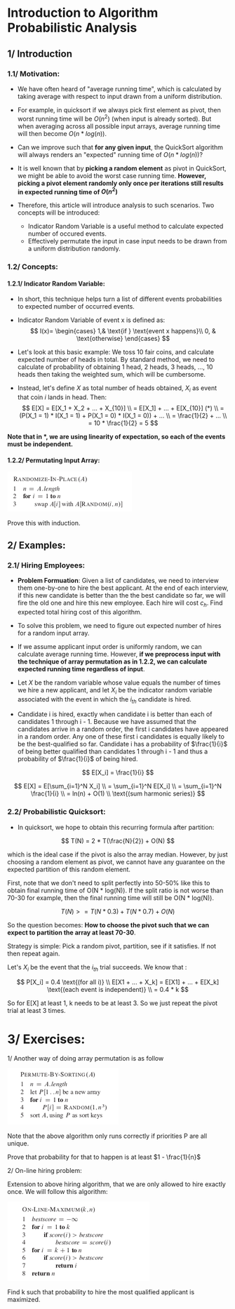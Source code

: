 
# Introduction to Algorithm Probabilistic Analysis

## 1/ Introduction

### 1.1/ Motivation:
- We have often heard of "average running time", which is calculated by taking average with respect to input drawn from a uniform distribution.

- For example, in quicksort if we always pick first element as pivot, then worst running time will be $O(n^2)$ (when input is already sorted). But when averaging across all possible input arrays, average running time will then become $O(n * log(n))$.

- Can we improve such that **for any given input**, the QuickSort algorithm will always renders an "expected" running time of $O(n * log(n))$?

- It is well known that by **picking a random element** as pivot in QuickSort, we might be able to avoid the worst case running time. **However, picking a pivot element randomly only once per iterations still results in expected running time of $O(n^2)$**

- Therefore, this article will introduce analysis to such scenarios. Two concepts will be introduced:
    + Indicator Random Variable is a useful method to calculate expected number of occured events.
    + Effectively permutate the input in case input needs to be drawn from a uniform distribution randomly.

### 1.2/ Concepts:

#### 1.2.1/ Indicator Random Variable:
- In short, this technique helps turn a list of different events probabilities to expected number of occurred events.

- Indicator Random Variable of event x is defined as:
$$ I(x)= 
\begin{cases}
    1,& \text{if } \text{event x happens}\\
    0,              & \text{otherwise}
\end{cases} 
$$

- Let's look at this basic example: We toss 10 fair coins, and calculate expected number of heads in total. By standard method, we need to calculate of probability of obtaining 1 head, 2 heads, 3 heads, ..., 10 heads then taking the weighted sum, which will be cumbersome.

- Instead, let's define $X$ as total number of heads obtained, $X_i$ as event that coin $i$ lands in head. Then:
$$
E[X] = E[X_1 + X_2 + ... + X_{10}] \\ 
= E[X_1] + ... + E[X_{10}] (*) \\
= (P(X_1 = 1) * I(X_1 = 1) + P(X_1 = 0) * I(X_1 = 0)) + ... \\
= \frac{1}{2} + ... \\
= 10 * \frac{1}{2} = 5
$$

**Note that in \*, we are using linearity of expectation, so each of the events must be independent.**

#### 1.2.2/ Permutating Input Array:
![](pics/array_permutate.png)

Prove this with induction.


## 2/ Examples:

### 2.1/ Hiring Employees:
- **Problem Formuation**: Given a list of candidates, we need to interview them one-by-one to hire the best applicant. At the end of each interview, if this new candidate is better than the the best candidate so far, we will fire the old one and hire this new employee. Each hire will cost $c_h$. Find expected total hiring cost of this algorithm.

- To solve this problem, we need to figure out expected number of hires for a random input array.

- If we assume applicant input order is uniformly random, we can calculate average running time. However, **if we preprocess input with the technique of array permutation as in 1.2.2, we can calculate expected running time regardless of input**.

- Let $X$ be the random variable whose value equals the number of times we hire a new applicant, and let $X_i$ be the indicator random variable associated with the event in which the $i_{th}$ candidate is hired.

- Candidate i is hired, exactly when candidate i is better than each of
candidates 1 through i - 1. Because we have assumed that the candidates arrive in
a random order, the first i candidates have appeared in a random order. Any one of
these first i candidates is equally likely to be the best-qualified so far. Candidate i has a probability of $\frac{1}{i}$ of being better qualified than candidates 1 through i - 1 and thus a probability of $\frac{1}{i}$ of being hired.

$$ 
E[X_i] = \frac{1}{i}
$$

$$
E[X] = E[\sum_{i=1}^N X_i] \\
     = \sum_{i=1}^N E[X_i] \\
     = \sum_{i=1}^N \frac{1}{i} \\
     = ln(n) + O(1) \\
     \text{(sum harmonic series)}
$$



### 2.2/ Probabilistic Quicksort:

- In quicksort, we hope to obtain this recurring formula after partition:

$$ T(N) = 2 * T(\frac{N}{2}) + O(N) $$

which is the ideal case if the pivot is also the array median. However, by just choosing a random element as pivot, we cannot have any guarantee on the expected partition of this random element.

First, note that we don't need to split perfectly into 50-50% like this to obtain final running time of O(N * log(N)). If the split ratio is not worse than 70-30 for example, then the final running time will still be O(N * log(N)).

$$ T(N) >= T(N * 0.3) + T(N * 0.7) + O(N) $$

So the question becomes:
**How to choose the pivot such that we can expect to partition the array at least 70-30**.

Strategy is simple: Pick a random pivot, partition, see if it satisfies. If not then repeat again.

Let's $X_i$ be the event that the $i_{th}$ trial succeeds. We know that :

$$
P[X_i] = 0.4 \text{(for all i)} \\
E[X1 + ... + X_k] = E[X1] + ... + E[X_k] \text{(each event is independent)} \\
= 0.4 * k
$$

So for E[X] at least 1, k needs to be at least 3. So we just repeat the pivot trial at least 3 times.

# 3/ Exercises:

1/ Another way of doing array permutation is as follow

![](pics/array_permutate2.png)

Note that the above algorithm only runs correctly if priorities P are all unique.

Prove that probability for that to happen is at least $1 - \frac{1}{n}$

2/ On-line hiring problem:

Extension to above hiring algorithm, that we are only allowed to hire exactly once. We will follow this algorithm:

![](pics/online-hire.png)

Find k such that probability to hire the most qualified applicant is maximized.